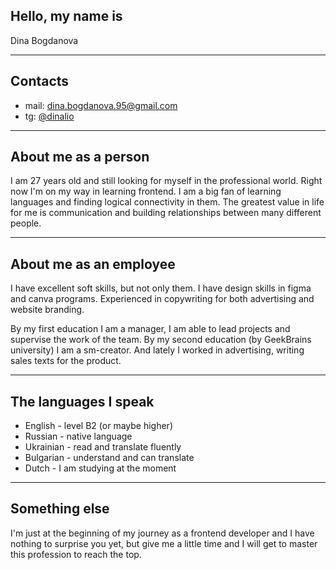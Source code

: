 ## Hello, my name is
 Dina Bogdanova
 
***

## Contacts 
 - mail: dina.bogdanova.95@gmail.com 
 - tg: [@dinalio](https://t.me/dinalio/)
 
***

## About me as a person 
 
I am 27 years old and still looking for myself in the professional world. Right now I'm on my way in learning frontend.
I am a big fan of learning languages and finding logical connectivity in them. The greatest value in life for me is communication and building relationships between many different people. 

***

## About me as an employee
I have excellent soft skills, but not only them.
I have design skills in figma and canva programs.
Experienced in copywriting for both advertising and website branding. 

By my first education I am a manager, I am able to lead projects and supervise the work of the team. 
By my second education (by GeekBrains university) I am a sm-creator.
And lately I worked in advertising, writing sales texts for the product. 

***

## The languages I speak

- English - level B2 (or maybe higher) 
- Russian - native language 
- Ukrainian - read and translate fluently
- Bulgarian - understand and can translate 
- Dutch - I am studying at the moment

***

## Something else

I'm just at the beginning of my journey as a frontend developer and I have nothing to surprise you yet, but give me a little time and I will get to master this profession to reach the top. 

